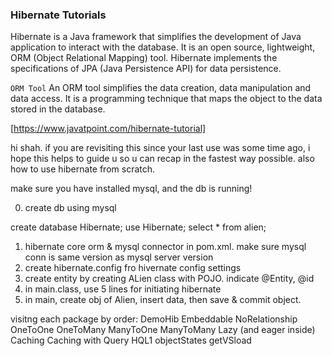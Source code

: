 ### Hibernate Tutorials

Hibernate is a Java framework that simplifies the development of Java application to interact with the database. It is an open source, lightweight, ORM (Object Relational Mapping) tool. Hibernate implements the specifications of JPA (Java Persistence API) for data persistence.

`ORM Tool`
An ORM tool simplifies the data creation, data manipulation and data access. It is a programming technique that maps the object to the data stored in the database.

[https://www.javatpoint.com/hibernate-tutorial]

hi shah. if you are revisiting this since your last use was some time ago, i hope this helps to guide u so u can recap in the
fastest way possible. also how to use hibernate from scratch.

make sure you have installed mysql, and the db is running!

0. create db using mysql

create database Hibernate;
use Hibernate;
select \* from alien;

1. hibernate core orm & mysql connector in pom.xml. make sure mysql conn is same version as mysql server version
2. create hibernate.config fro hivernate config settings
3. create entity by creating ALien class with POJO. indicate @Entity, @id
4. in main.class, use 5 lines for initiating hibernate
5. in main, create obj of Alien, insert data, then save & commit object.

visitng each package by order:
DemoHib
Embeddable
NoRelationship
OneToOne
OneToMany
ManyToOne
ManyToMany
Lazy (and eager inside)
Caching
Caching with Query
HQL1
objectStates
getVSload
